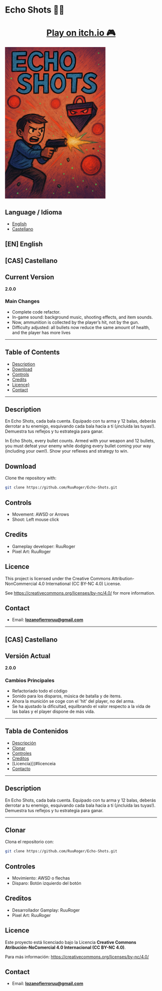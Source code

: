
# Echo Shots 🔫👾

<div align="center">
   <h1><a href="https://ruuroger.itch.io/echo-shots">Play on itch.io 🎮</a></h1>
</div>


![Poster Echo Shot](Assets/Images/EchoShots.png)

## Language / Idioma
- [English](#english)
- [Castellano](#castellano)

## [EN] English
## [CAS] Castellano

## Current Version

**2.0.0**

### Main Changes
- Complete code refactor.
- In-game sound: background music, shooting effects, and item sounds.
- Now, ammunition is collected by the player’s hit, not by the gun.
- Difficulty adjusted: all bullets now reduce the same amount of health, and the player has more lives

---

## Table of Contents
- [Description](#description)
- [Download](#download)
- [Controls](#controls)
- [Credits](#credits)
- [Licence}](#licence)
- [Contact](#contact)

---

## Description

En Echo Shots, cada bala cuenta. Equipado con tu arma y 12 balas, deberás derrotar a tu enemigo, esquivando cada bala hacia a tí (¡incluida las tuyas!).
Demuestra tus reflejos y tu estrategia para ganar.

In Echo Shots, every bullet counts. Armed with your weapon and 12 bullets, you must defeat your enemy while dodging every bullet coming your way (including your own!).
Show your reflexes and strategy to win.

## Download

Clone the repository with:

```bash
git clone https://github.com/RuuRoger/Echo-Shots.git
```

## Controls
- Movement: AWSD or Arrows
- Shoot: Left mouse click

## Credits
- Gameplay developer: RuuRoger
- Pixel Art: RuuRoger

## Licence

This project is licensed under the Creative Commons Attribution-NonCommercial 4.0 International (CC BY-NC 4.0) License.

See https://creativecommons.org/licenses/by-nc/4.0/ for more information.

## Contact
- Email: **lozanofierroruu@gmail.com**

---

## [CAS] Castellano

## Versión Actual

**2.0.0**

### Cambios Principales
- Refactoriado todo el código
- Sonido para los disparos, música de batalla y de items.
- Ahora la munición se coge con el 'hit' del player, no del arma.
- Se ha ajustado la dificultad, equilbrando el valor respecto a la vida de las balas y el player dispone de más vida.

---

## Tabla de Contenidos
- [Descripción](#descripcion)
- [Clonar](#clonar)
- [Controles](#controles)
- [Creditos](#creditos)
- [Licencia}](#licenceia
- [Contacto](#contacto)

---

## Description

En Echo Shots, cada bala cuenta. Equipado con tu arma y 12 balas, deberás derrotar a tu enemigo, esquivando cada bala hacia a tí (¡incluida las tuyas!).
Demuestra tus reflejos y tu estrategia para ganar.

---

## Clonar

Clona el repositorio con:

```bash
git clone https://github.com/RuuRoger/Echo-Shots.git
```

## Controles
- Movimiento: AWSD o flechas
- Disparo: Botón izquierdo del botón

## Creditos
- Desarrollador Gamplay: RuuRoger
- Pixel Art: RuuRoger

## Licence

Este proyecto está licenciado bajo la Licencia **Creative Commons Atribución-NoComercial 4.0 Internacional (CC BY-NC 4.0)**.

Para más información:  https://creativecommons.org/licenses/by-nc/4.0/ 

## Contact
- Email: **lozanofierroruu@gmail.com**